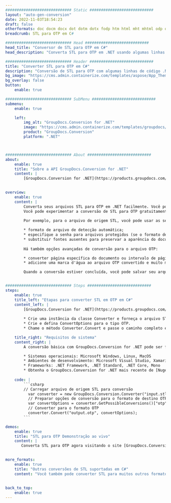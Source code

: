 ```yaml
---
############################# Static ############################
layout: "auto-gen-conversion"
date: 2022-11-03T18:54:23
draft: false
otherformats: doc docm docx dot dotm dotx fodp htm html mht mhtml odp odt otp pot potm potx pps ppsm ppsx ppt pptm pptx rtf
breadcrumb: STL para OTP em C#

############################# Head ############################
head_title: "Conversor de STL para OTP em C#"
head_description: "Converta STL para OTP em .NET usando algumas linhas de código. Use a API de conversão de documentos do GroupDocs para converter mais de 160 formatos de arquivo."

############################# Header ############################
title: "Converter STL para OTP em C#"
description: "Conversão de STL para OTP com algumas linhas de código .NET"
bg_image: "https://cms.admin.containerize.com/templates/aspose/App_Themes/V3/images/bg/header1.png"
bg_overlay: false
button:
    enable: true

############################# SubMenu ############################
submenu:
    enable: true

    left:
        img_alt: "GroupDocs.Conversion for .NET"
        image: "https://cms.admin.containerize.com/templates/groupdocs/images/product-logos/90x90-noborder/groupdocs-conversion-net.png"
        product: "GroupDocs.Conversion"
        platform: ".NET"



############################# About ############################
about:
    enable: true
    title: "Sobre a API GroupDocs.Conversion for .NET"
    content: |
        [GroupDocs.Conversion for .NET](https://products.groupdocs.com/conversion/net/) pode ser usado para converter Microsoft Word, Excel, PowerPoint, PDF, Visio e outros formatos. GroupDocs.Conversion é uma API independente que é adequada para sistemas internos e de back-end onde é necessário alto desempenho. Não depende de nenhum software como Microsoft ou Open Office.
    

overview:
    enable: true
    content: |
        Converta seus arquivos STL para OTP em .NET facilmente. Você pode usar apenas algumas linhas de código C# em qualquer plataforma de sua escolha, como - Windows, Linux, macOS.
        Você pode experimentar a conversão de STL para OTP gratuitamente e avaliar a qualidade dos resultados da conversão. Juntamente com cenários de conversão de arquivo simples, você pode tentar opções mais avançadas para carregar o arquivo de origem STL e para salvar o resultado de saída OTP. 
        
        Por exemplo, para o arquivo de origem STL, você pode usar as seguintes opções de carregamento:

        * formato de arquivo de detecção automática;
        * especifique a senha para arquivos protegidos (se o formato de arquivo suportar);
        * substituir fontes ausentes para preservar a aparência do documento.
        
        Há também opções avançadas de conversão para o arquivo OTP:

        * converter página específica do documento ou intervalo de páginas;
        * adicione uma marca d'água ao arquivo OTP convertido e muito mais.

        Quando a conversão estiver concluída, você pode salvar seu arquivo OTP no caminho do arquivo local ou em qualquer armazenamento de terceiros, como FTP, Amazon S3, Google Drive, Dropbox etc. Observe - para converter STL para {{ TO}} não há necessidade de nenhum software adicional instalado - como MS Office, Open Office, Adobe Acrobat Reader etc.


############################# Steps ############################
steps:
    enable: true
    title_left: "Etapas para converter STL em OTP em C#"
    content_left: |
        [GroupDocs.Conversion for .NET](https://products.groupdocs.com/conversion/net/) torna mais fácil para os desenvolvedores converter um arquivo STL para OTP com algumas linhas de código.
        
        * Crie uma instância da classe Converter e forneça o arquivo STL com o caminho completo
        * Crie e defina ConvertOptions para o tipo OTP.
        * Chame o método Converter.Convert e passe o caminho completo e o formato (OTP) como parâmetro

    title_right: "Requisitos de sistema"
    content_right: |
        A conversão básica com GroupDocs.Conversion for .NET pode ser feita em apenas algumas etapas simples. Nossas APIs são suportadas em todas as principais plataformas e sistemas operacionais. Antes de executar o código abaixo, certifique-se de ter os seguintes pré-requisitos instalados em seu sistema.

        * Sistemas operacionais: Microsoft Windows, Linux, MacOS
        * Ambientes de desenvolvimento: Microsoft Visual Studio, Xamarin, MonoDevelop
        * Frameworks: .NET Framework, .NET Standard, .NET Core, Mono
        * Obtenha o GroupDocs.Conversion for .NET mais recente de [Nuget](https://www.nuget.org/packages/groupdocs.conversion)
         
    code: |
        ```csharp    
        // Carregar arquivo de origem STL para conversão
          var converter = new GroupDocs.Conversion.Converter("input.stl");
          // Preparar opções de conversão para o formato de destino OTP
          var convertOptions = converter.GetPossibleConversions()["otp"].ConvertOptions;
          // Converter para o formato OTP
          converter.Convert("output.otp", convertOptions);
        ```

demos:
    enable: true
    title: "STL para OTP Demonstração ao vivo"
    content: |
       Converta STL para OTP agora visitando o site [GroupDocs.Conversion App](https://products.groupdocs.app/conversion/family). A demonstração online tem as seguintes vantagens
          

more_formats:
    enable: true
    title: "Outras conversões de STL suportadas em C#"
    content: "Você também pode converter STL para muitos outros formatos de arquivo. Por favor, veja a lista abaixo."
       
       
back_to_top:
    enable: true
---
```

